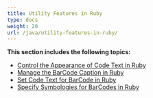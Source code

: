 ```yaml
---
title: Utility Features in Ruby
type: docs
weight: 20
url: /java/utility-features-in-ruby/
---
```


**This section includes the following topics:**

- [Control the Appearance of Code Text in Ruby](/barcode/java/control-the-appearance-of-code-text-in-ruby/)
- [Manage the BarCode Caption in Ruby](/barcode/java/manage-the-barcode-caption-in-ruby/)
- [Set Code Text for BarCode in Ruby](/barcode/java/set-code-text-for-barcode-in-ruby/)
- [Specify Symbologies for BarCodes in Ruby](/barcode/java/specify-symbologies-for-barcodes-in-ruby/)
